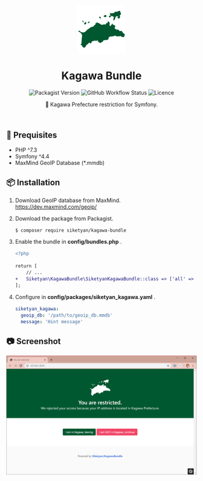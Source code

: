 <div align="center">
  <p>
    <img src=".github/resources/kagawa-colored.svg" width="128" height="128">
  </p>
  <h1>Kagawa Bundle</h1>
  <p>
    <img
      alt="Packagist Version"
      src="https://img.shields.io/packagist/v/siketyan/kagawa-bundle?style=for-the-badge"
    >
    <img
      alt="GitHub Workflow Status"
      src="https://img.shields.io/github/workflow/status/Siketyan/KagawaBundle/PHP Composer/master?style=for-the-badge"
    >
    <img
      alt="Licence"
      src="https://img.shields.io/github/license/Siketyan/KagawaBundle?style=for-the-badge"
    >
  </p>
  <p>🚫 Kagawa Prefecture restriction for Symfony.</p>
</div>

<br>

## 🚚 Prequisites
- PHP ^7.3
- Symfony ^4.4
- MaxMind GeoIP Database (\*.mmdb)

## 📦 Installation
1. Download GeoIP database from MaxMind.  
   https://dev.maxmind.com/geoip/

1. Download the package from Packagist.
   ```console
   $ composer require siketyan/kagawa-bundle
   ```

1. Enable the bundle in **config/bundles.php** .
   ```diff
   <?php

   return [
       // ...
   +   Siketyan\KagawaBundle\SiketyanKagawaBundle::class => ['all' => true],
   ];
   ```

1. Configure in **config/packages/siketyan_kagawa.yaml** .
   ```yaml
   siketyan_kagawa:
     geoip_db: '/path/to/geoip_db.mmdb'
     message: 'Hint message'
   ```

## 📷 Screenshot
![Screenshot](.github/resources/screenshot.png)
